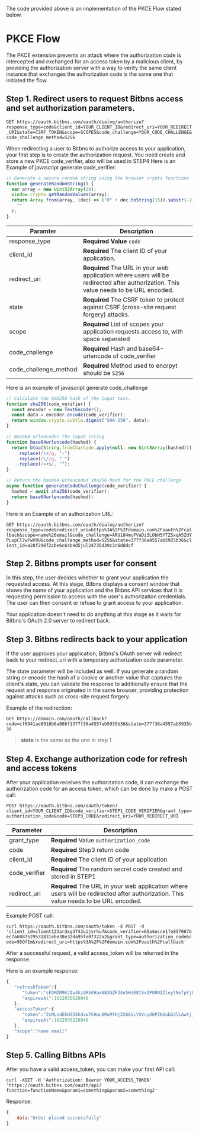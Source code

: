 The code provided above is an implementation of the PKCE Flow stated below.

# PKCE Flow
The PKCE extension prevents an attack where the authorization code is intercepted and exchanged for an access token by a malicious client, by providing the authorization server with a way to verify the same client instance that exchanges the authorization code is the same one that initiated the flow.

## Step 1. Redirect users to request Bitbns access and set authorization parameters.

`
GET https://oauth.bitbns.com/oauth/dialog/authorize?response_type=code&client_id=YOUR_CLIENT_ID&redirect_uri=YOUR_REDIRECT_URI&state=CSRF_TOKEN&scope=SCOPES&code_challenge=YOUR_CODE_CHALLENGE&code_challenge_method=S256
`

When redirecting a user to Bitbns to authorize access to your application, your first step is to create the authorization request. You need create and store a new PKCE code_verifier, also will be used in STEP4 Here is an Example of javascript generate code_verifier:
```javascript
// Generate a secure random string using the browser crypto functions
function generateRandomString() {
  var array = new Uint32Array(28);
  window.crypto.getRandomValues(array);
  return Array.from(array, (dec) => ("0" + dec.toString(16)).substr(-2)).join(
    ""
  );
}
```

| Paramter | Description |
| --- | --- |
| response_type | <b>Required Value</b> `code` |
| client_id | <b>Required</b> The client ID of your application. |
| redirect_uri | <b>Required</b> The URL in your web application where users will be redirected after authorization. This value needs to be URL encoded.|
|state|<b>Required</b> The CSRF token to protect against CSRF (cross-site request forgery) attacks.|
|scope|<b>Required</b> List of scopes your application requests access to, with space  seperated|
|code_challenge|<b>Required</b> Hash and base64-urlencode of code_verifier|
|code_challenge_method|<b>Required</b> Method used to encrpyt should be `S256`|

Here is an example of javascript generate code_challenge
```javascript
// Calculate the SHA256 hash of the input text.
function sha256(code_verifier) {
  const encoder = new TextEncoder();
  const data = encoder.encode(code_verifier);
  return window.crypto.subtle.digest("SHA-256", data);
}

// Base64-urlencodes the input string
function base64urlencode(hashed) {
  return btoa(String.fromCharCode.apply(null, new Uint8Array(hashed)))
    .replace(/\+/g, "-")
    .replace(/\//g, "_")
    .replace(/=+$/, "");
}

// Return the base64-urlencoded sha256 hash for the PKCE challenge
async function generateCodeChallenge(code_verifier) {
  hashed = await sha256(code_verifier);
  return base64urlencode(hashed);
}
```

Here is an Example of an authorization URL:

`GET https://oauth.bitbns.com/oauth/dialog/authorize?response_type=code&redirect_uri=https%3A%2F%2Fdomain.com%2Foauth%2Fcallback&scope=name%20email&code_challenge=ARU184muFVaDi3LObH5YTZSxqA5ZdYPLspCl7wFwV0U&code_challenge_method=S256&state=377f36a4557ab5935b36&client_id=a28f296f2cbe6c64b4d5jul24735d39c3c6dddcf`

## Step 2. Bitbns prompts user for consent

In this step, the user decides whether to grant your application the requested access. At this stage, Bitbns displays a consent window that shows the name of your application and the Bitbns API services that it is requesting permission to access with the user's authorization credentials. The user can then consent or refuse to grant access to your application.

Your application doesn't need to do anything at this stage as it waits for Bitbns's OAuth 2.0 server to redirect back.

## Step 3. Bitbns redirects back to your application

If the user approves your application, Bitbns's OAuth server will redirect back to your redirect_uri with a temporary authorization code parameter.

The state parameter will be included as well. If you generate a random string or encode the hash of a cookie or another value that captures the client's state, you can validate the response to additionally ensure that the request and response originated in the same browser, providing protection against attacks such as cross-site request forgery.

Example of the redirection:

`GET https://domain.com/oauth/callback?code=cf6941ae8918b6a008f1377f36a4557ab5935b36&state=377f36a4557ab5935b36`

><b>state</b> is the same as the one in step 1

## Step 4. Exchange authorization code for refresh and access tokens
After your application receives the authorization code, it can exchange the authorization code for an access token, which can be done by make a POST call:

`POST https://oauth.bitbns.com/oauth/token?client_id=YOUR_CLIENT_ID&code_verifier=STEP1_CODE_VERIFIER&grant_type=authorization_code&code=STEP3_CODE&redirect_uri=YOUR_REDIRECT_URI
`

|Parameter|Description|
|--|--|
|grant_type| **Required** Value `authorization_code`|
|code| **Required** Step3 return code|
|client_id| **Required** The client ID of your application.|
|code_verifier|	**Required** The random secret code created and stored in STEP1|
|redirect_uri|	**Required** The URL in your web application where users will be redirected after authorization. This value needs to be URL encoded.|

Example POST call:

`
curl https://oauth.bitbns.com/oauth/token -X POST -d 'client_id=client123ardxg4743uijvrhu7&code_verifier=65a4ecce1fe857067bec7a6887529531831ebe38e32da95fe0f322a2&grant_type=authorization_code&code=95OfIm&redirect_uri=https%3A%2F%2Fdomain.com%2Foauth%2Fcallback'
`

After a successful request, a valid access_token will be returned in the response.

Here is an example response:

```javascript
{
   "refreshToken":{
      "token":"sFDMZM9KJIu4kzGRS4HaxNB3GZFJ4e5HdE8tSxOPORNZZleytNefpYj8NHsZLF7V6LX9ItWNQOwi3UJs9zhvOdy146kxFo40SmuK9DlorUaZcOjbZOYmX2Hd14h3Hxyv1M39dz7GyEOPnxDq5mnGbMFrGRQALQF00qFAMu6SNzEU9Hn0T7Pw6w1Vx64rYXokdFz99okCkXUdJZzEjJ759YUNw7RlfeltsRG8C1dRAs7JcS5HKg0EuIdxiPXpOioX",
      "expiresAt":1622056620946
   },
   "accessToken":{
      "token":"ZsMLsdEkHZ3Shdvw7CHwL0MuMfHjZX66VLYSVcyd0PZNdubG3lLAwtjjcb0usFWiPohSihL9XYU3oFqba4m67LNZFW21d91iwG9JrSgWfRaoPq304MLbpnADpwBo3ARB0uOyjdhGsb4PpCMFpCCR0IY5mAUFHCmZJpylXI6QKySm5H3uxejfXrZFTpqfsxxJWWtBhsq8E06f22lE04VVSAWLDZVPx908yr8W6PxO4vcZzpiNh1CPq2VCEtXH1pgQ",
      "expiresAt":1622050220946
   },
   "scope":"name email"
}
````

## Step 5. Calling Bitbns APIs

After you have a valid access_token, you can make your first API call:

`curl -XGET -H 'Authorization: Bearer YOUR_ACCESS_TOKEN' 'https://oauth.bitbns.com/oauth/api?function=functionName&param1=something&param2=something2'`

Response:
```javascript
{
	data:"Order placed successfully"
}
```
